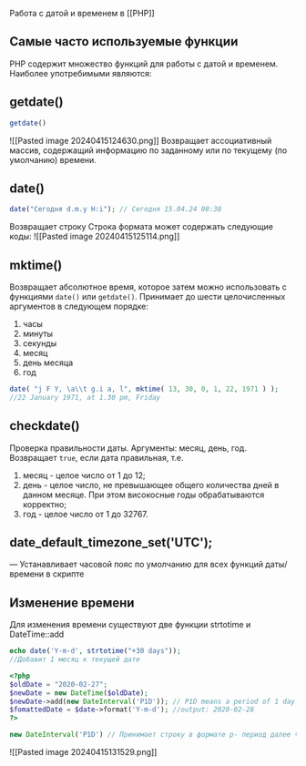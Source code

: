 Работа с датой и временем в [[РНР]]

## Самые часто используемые функции
PHP содержит множество функций для работы с датой и временем. Наиболее употребимыми являются:

## getdate()


```php
getdate()
```
![[Pasted image 20240415124630.png]]
Возвращает ассоциативный массив, содержащий информацию по заданному или по текущему (по умолчанию) времени.

## date()

```php
date("Сегодня d.m.y H:i"); // Сегодня 15.04.24 08:38
```
Возвращает строку
Строка формата может содержать следующие коды:
![[Pasted image 20240415125114.png]]

## mktime()

Возвращает абсолютное время, которое затем можно использовать с функциями `date()` или `getdate()`. Принимает до шести целочисленных аргументов в следующем порядке:
1. часы  
2. минуты  
3. секунды  
4. месяц  
5. день месяца  
6. год
```php
date( "j F Y, \a\\t g.i a, l", mktime( 13, 30, 0, 1, 22, 1971 ) );
//22 January 1971, at 1.30 pm, Friday
```

## checkdate() 
Проверка правильности даты. Аргументы: месяц, день, год. Возвращает `true`, если дата правильная, т.е.  
1. месяц - целое число от 1 до 12;  
2. день - целое число, не превышающее общего количества дней в данном месяце. При этом високосные годы обрабатываются корректно;  
3. год - целое число от 1 до 32767.
## date_default_timezone_set('UTC');
— Устанавливает часовой пояс по умолчанию для всех функций даты/времени в скрипте

## Изменение времени
Для изменения времени существуют две функции
strtotime и DateTime::add

```php
echo date('Y-m-d', strtotime("+30 days"));
//Добавит 1 месяц к текущей дате
```
```php
<?php
$oldDate = "2020-02-27";
$newDate = new DateTime($oldDate);
$newDate->add(new DateInterval('P1D')); // P1D means a period of 1 day
$fomattedDate = $date->format('Y-m-d'); //output: 2020-02-28
?>
```

```php
new DateInterval('P1D') // Принимает строку в формате p- период далее число и конкретная единица - это может быть день d
```
![[Pasted image 20240415131529.png]]